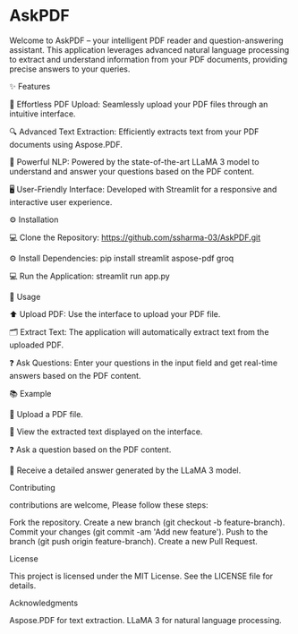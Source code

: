 # AskPDF

Welcome to AskPDF – your intelligent PDF reader and question-answering assistant. 
This application leverages advanced natural language processing to extract and understand information from your PDF documents, 
providing precise answers to your queries.


 ✨ Features


📂 Effortless PDF Upload: Seamlessly upload your PDF files through an intuitive interface.

🔍 Advanced Text Extraction: Efficiently extracts text from your PDF documents using Aspose.PDF.

🤖 Powerful NLP: Powered by the state-of-the-art LLaMA 3 model to understand and answer your questions based on the PDF content.

🖥️ User-Friendly Interface: Developed with Streamlit for a responsive and interactive user experience.


⚙️ Installation


💻 Clone the Repository:  https://github.com/ssharma-03/AskPDF.git

⚙️ Install Dependencies:  pip install streamlit aspose-pdf groq

💻 Run the Application: streamlit run app.py


🚀 Usage


⬆️ Upload PDF: Use the interface to upload your PDF file.

🗂️ Extract Text: The application will automatically extract text from the uploaded PDF.

❓ Ask Questions: Enter your questions in the input field and get real-time answers based on the PDF content.


📚 Example


📄 Upload a PDF file.

📝 View the extracted text displayed on the interface.

❓ Ask a question based on the PDF content.

💬 Receive a detailed answer generated by the LLaMA 3 model.


Contributing

contributions are welcome, Please follow these steps:

Fork the repository.
Create a new branch (git checkout -b feature-branch).
Commit your changes (git commit -am 'Add new feature').
Push to the branch (git push origin feature-branch).
Create a new Pull Request.

License

This project is licensed under the MIT License. See the LICENSE file for details.

Acknowledgments

Aspose.PDF for text extraction.
LLaMA 3 for natural language processing.







